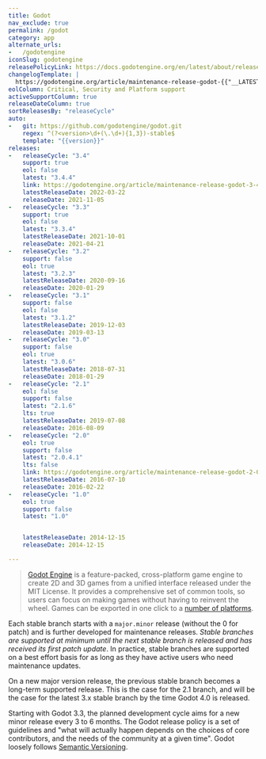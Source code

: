 ```yaml
---
title: Godot
nav_exclude: true
permalink: /godot
category: app
alternate_urls:
-   /godotengine
iconSlug: godotengine
releasePolicyLink: https://docs.godotengine.org/en/latest/about/release_policy.html
changelogTemplate: |
  https://godotengine.org/article/maintenance-release-godot-{{"__LATEST__" | replace:'.','-'}}
eolColumn: Critical, Security and Platform support
activeSupportColumn: true
releaseDateColumn: true
sortReleasesBy: "releaseCycle"
auto:
-   git: https://github.com/godotengine/godot.git
    regex: ^(?<version>\d+(\.\d+){1,3})-stable$
    template: "{{version}}"
releases:
-   releaseCycle: "3.4"
    support: true
    eol: false
    latest: "3.4.4"
    link: https://godotengine.org/article/maintenance-release-godot-3-4-2
    latestReleaseDate: 2022-03-22
    releaseDate: 2021-11-05
-   releaseCycle: "3.3"
    support: true
    eol: false
    latest: "3.3.4"
    latestReleaseDate: 2021-10-01
    releaseDate: 2021-04-21
-   releaseCycle: "3.2"
    support: false
    eol: true
    latest: "3.2.3"
    latestReleaseDate: 2020-09-16
    releaseDate: 2020-01-29
-   releaseCycle: "3.1"
    support: false
    eol: false
    latest: "3.1.2"
    latestReleaseDate: 2019-12-03
    releaseDate: 2019-03-13
-   releaseCycle: "3.0"
    support: false
    eol: true
    latest: "3.0.6"
    latestReleaseDate: 2018-07-31
    releaseDate: 2018-01-29
-   releaseCycle: "2.1"
    eol: false
    support: false
    latest: "2.1.6"
    lts: true
    latestReleaseDate: 2019-07-08
    releaseDate: 2016-08-09
-   releaseCycle: "2.0"
    eol: true
    support: false
    latest: "2.0.4.1"
    lts: false
    link: https://godotengine.org/article/maintenance-release-godot-2-0-4
    latestReleaseDate: 2016-07-10
    releaseDate: 2016-02-22
-   releaseCycle: "1.0"
    eol: true
    support: false
    latest: "1.0"


    latestReleaseDate: 2014-12-15
    releaseDate: 2014-12-15

---
```


>[Godot Engine](https://godotengine.org/) is a feature-packed, cross-platform game engine to create 2D and 3D games from a unified interface released under the MIT License. It provides a comprehensive set of common tools, so users can focus on making games without having to reinvent the wheel. Games can be exported in one click to a [number of platforms](https://docs.godotengine.org/en/stable/about/list_of_features.html#platforms).

Each stable branch starts with a `major.minor` release (without the 0 for patch) and is further developed for maintenance releases. _Stable branches are supported at minimum until the next stable branch is released and has received its first patch update_. In practice, stable branches are supported on a best effort basis for as long as they have active users who need maintenance updates.

On a new major version release, the previous stable branch becomes a long-term supported release. This is the case for the 2.1 branch, and will be the case for the latest 3.x stable branch by the time Godot 4.0 is released.

Starting with Godot 3.3, the planned development cycle aims for a new minor release every 3 to 6 months. The Godot release policy is a set of guidelines and "what will actually happen depends on the choices of core contributors, and the needs of the community at a given time". Godot loosely follows [Semantic Versioning](https://semver.org/).
